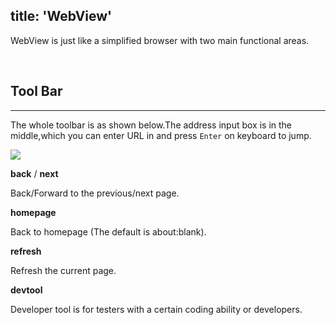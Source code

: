 title: 'WebView'
---
WebView is just like a simplified browser with two main functional areas.

<br>

## Tool Bar
---
The whole toolbar is as shown below.The address input box is in the middle,which you can enter URL in and press `Enter` on keyboard to jump.

<img class="long-images" src="/images/code-editor/webview-toolbar.png">

<i class="fa fa-arrow-left"></i> **back** / <i class="fa fa-arrow-right"></i> **next**  

Back/Forward to the previous/next page.

<i class="fa fa-home"></i> **homepage** 

Back to homepage (The default is about:blank).

<i class="fa fa-refresh"></i> **refresh** 

Refresh the current page. 

<i class="fa fa-pencil-square-o"></i> **devtool**

Developer tool is for testers with a certain coding ability or developers.
